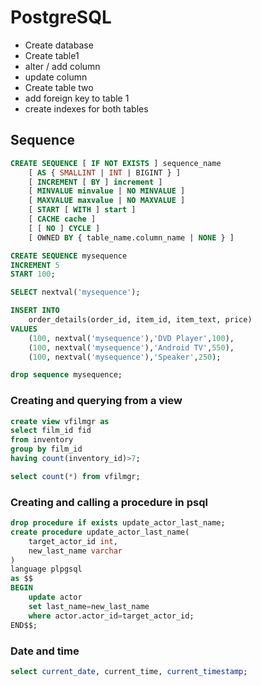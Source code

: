 # PostgreSQL

- Create database
- Create table1
- alter / add column
- update column
- Create table two
- add foreign key to table 1
- create indexes for both tables


## Sequence
```sql
CREATE SEQUENCE [ IF NOT EXISTS ] sequence_name
    [ AS { SMALLINT | INT | BIGINT } ]
    [ INCREMENT [ BY ] increment ]
    [ MINVALUE minvalue | NO MINVALUE ] 
    [ MAXVALUE maxvalue | NO MAXVALUE ]
    [ START [ WITH ] start ] 
    [ CACHE cache ] 
    [ [ NO ] CYCLE ]
    [ OWNED BY { table_name.column_name | NONE } ]

CREATE SEQUENCE mysequence
INCREMENT 5
START 100;

SELECT nextval('mysequence');

INSERT INTO 
    order_details(order_id, item_id, item_text, price)
VALUES
    (100, nextval('mysequence'),'DVD Player',100),
    (100, nextval('mysequence'),'Android TV',550),
    (100, nextval('mysequence'),'Speaker',250);

drop sequence mysequence;
```

### Creating and querying from a view
```sql
create view vfilmgr as
select film_id fid
from inventory
group by film_id
having count(inventory_id)>7;

select count(*) from vfilmgr;
```

### Creating and calling a procedure in psql
```sql
drop procedure if exists update_actor_last_name;
create procedure update_actor_last_name(
	target_actor_id int,
	new_last_name varchar
)
language plpgsql
as $$
BEGIN
	update actor
	set last_name=new_last_name
	where actor.actor_id=target_actor_id;
END$$;
```

### Date and time
```sql
select current_date, current_time, current_timestamp;
```